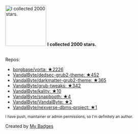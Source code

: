 <img src="https://my-badges.github.io/my-badges/stars-2000.png" alt="I collected 2000 stars." title="I collected 2000 stars." width="128">
<strong>I collected 2000 stars.</strong>
<br><br>

Repos:

* <a href="https://github.com/borgbase/vorta">borgbase/vorta: ★2226</a>
* <a href="https://github.com/VandalByte/dedsec-grub2-theme">VandalByte/dedsec-grub2-theme: ★452</a>
* <a href="https://github.com/VandalByte/darkmatter-grub2-theme">VandalByte/darkmatter-grub2-theme: ★365</a>
* <a href="https://github.com/VandalByte/grub-tweaks">VandalByte/grub-tweaks: ★342</a>
* <a href="https://github.com/VandalByte/kality">VandalByte/kality: ★10</a>
* <a href="https://github.com/VandalByte/snapbooth">VandalByte/snapbooth: ★4</a>
* <a href="https://github.com/VandalByte/VandalByte">VandalByte/VandalByte: ★2</a>
* <a href="https://github.com/VandalByte/nexverse-dbms-project">VandalByte/nexverse-dbms-project: ★1</a>

<sup>I have push, maintainer or admin permissions, so I'm definitely an author.<sup>



Created by <a href="https://github.com/my-badges/my-badges">My Badges</a>